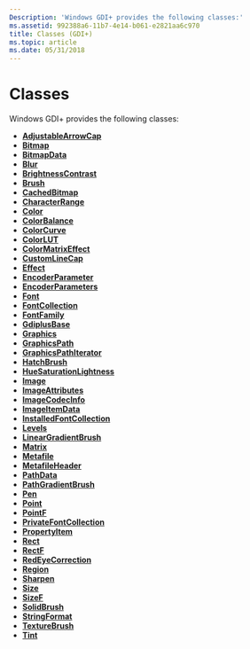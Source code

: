 ```yaml
---
Description: 'Windows GDI+ provides the following classes:'
ms.assetid: 992388a6-11b7-4e14-b061-e2821aa6c970
title: Classes (GDI+)
ms.topic: article
ms.date: 05/31/2018
---
```


# Classes

Windows GDI+ provides the following classes:

-   [**AdjustableArrowCap**](/windows/desktop/api/gdipluslinecaps/nl-gdipluslinecaps-adjustablearrowcap)
-   [**Bitmap**](/windows/desktop/api/gdiplusheaders/nl-gdiplusheaders-bitmap)
-   [**BitmapData**](https://msdn.microsoft.com/library/ms534421(v=VS.85).aspx)
-   [**Blur**](/windows/desktop/api/gdipluseffects/nl-gdipluseffects-blur)
-   [**BrightnessContrast**](/windows/desktop/api/gdipluseffects/nl-gdipluseffects-brightnesscontrast)
-   [**Brush**](/windows/desktop/api/gdiplusbrush/nl-gdiplusbrush-brush)
-   [**CachedBitmap**](/windows/desktop/api/gdiplusheaders/nl-gdiplusheaders-cachedbitmap)
-   [**CharacterRange**](/windows/desktop/api/gdiplustypes/nl-gdiplustypes-characterrange)
-   [**Color**](/windows/desktop/api/gdipluscolor/nl-gdipluscolor-color)
-   [**ColorBalance**](/windows/desktop/api/gdipluseffects/nl-gdipluseffects-colorbalance)
-   [**ColorCurve**](/windows/desktop/api/gdipluseffects/nl-gdipluseffects-colorcurve)
-   [**ColorLUT**](/windows/desktop/api/gdipluseffects/nl-gdipluseffects-colorlut)
-   [**ColorMatrixEffect**](/windows/desktop/api/gdipluseffects/nl-gdipluseffects-colormatrixeffect)
-   [**CustomLineCap**](/windows/desktop/api/gdiplusheaders/nl-gdiplusheaders-customlinecap)
-   [**Effect**](/windows/desktop/api/gdipluseffects/nl-gdipluseffects-effect)
-   [**EncoderParameter**](https://msdn.microsoft.com/library/ms534434(v=VS.85).aspx)
-   [**EncoderParameters**](https://msdn.microsoft.com/library/ms534435(v=VS.85).aspx)
-   [**Font**](/windows/desktop/api/gdiplusheaders/nl-gdiplusheaders-font)
-   [**FontCollection**](/windows/desktop/api/gdiplusheaders/nl-gdiplusheaders-fontcollection)
-   [**FontFamily**](/windows/desktop/api/gdiplusheaders/nl-gdiplusheaders-fontfamily)
-   [**GdiplusBase**](/windows/desktop/api/gdiplusbase/nl-gdiplusbase-gdiplusbase)
-   [**Graphics**](/windows/desktop/api/gdiplusgraphics/nl-gdiplusgraphics-graphics)
-   [**GraphicsPath**](/windows/desktop/api/gdipluspath/nl-gdipluspath-graphicspath)
-   [**GraphicsPathIterator**](/windows/desktop/api/gdipluspath/nl-gdipluspath-graphicspathiterator)
-   [**HatchBrush**](/windows/desktop/api/gdiplusbrush/nl-gdiplusbrush-hatchbrush)
-   [**HueSaturationLightness**](/windows/desktop/api/gdipluseffects/nl-gdipluseffects-huesaturationlightness)
-   [**Image**](/windows/desktop/api/gdiplusheaders/nl-gdiplusheaders-image)
-   [**ImageAttributes**](/windows/desktop/api/gdiplusimageattributes/nl-gdiplusimageattributes-imageattributes)
-   [**ImageCodecInfo**](https://msdn.microsoft.com/library/ms534466(v=VS.85).aspx)
-   [**ImageItemData**](https://msdn.microsoft.com/library/ms534468(v=VS.85).aspx)
-   [**InstalledFontCollection**](/windows/desktop/api/gdiplusheaders/nl-gdiplusheaders-installedfontcollection)
-   [**Levels**](/windows/desktop/api/gdipluseffects/nl-gdipluseffects-levels)
-   [**LinearGradientBrush**](/windows/desktop/api/gdiplusbrush/nl-gdiplusbrush-lineargradientbrush)
-   [**Matrix**](/windows/desktop/api/gdiplusmatrix/nl-gdiplusmatrix-matrix)
-   [**Metafile**](/windows/desktop/api/gdiplusheaders/nl-gdiplusheaders-metafile)
-   [**MetafileHeader**](/windows/desktop/api/gdiplusmetaheader/nl-gdiplusmetaheader-metafileheader)
-   [**PathData**](/windows/desktop/api/gdiplustypes/nl-gdiplustypes-pathdata)
-   [**PathGradientBrush**](/windows/desktop/api/gdipluspath/nl-gdipluspath-pathgradientbrush)
-   [**Pen**](/windows/desktop/api/gdipluspen/nl-gdipluspen-pen)
-   [**Point**](/windows/desktop/api/gdiplustypes/nl-gdiplustypes-point)
-   [**PointF**](/windows/desktop/api/gdiplustypes/nl-gdiplustypes-pointf)
-   [**PrivateFontCollection**](/windows/desktop/api/gdiplusheaders/nl-gdiplusheaders-privatefontcollection)
-   [**PropertyItem**](https://msdn.microsoft.com/library/ms534493(v=VS.85).aspx)
-   [**Rect**](/windows/desktop/api/gdiplustypes/nl-gdiplustypes-rect)
-   [**RectF**](/windows/desktop/api/gdiplustypes/nl-gdiplustypes-rectf)
-   [**RedEyeCorrection**](/windows/desktop/api/gdipluseffects/nl-gdipluseffects-redeyecorrection)
-   [**Region**](/windows/desktop/api/gdiplusheaders/nl-gdiplusheaders-region)
-   [**Sharpen**](/windows/desktop/api/gdipluseffects/nl-gdipluseffects-sharpen)
-   [**Size**](/windows/desktop/api/gdiplustypes/nl-gdiplustypes-size)
-   [**SizeF**](/windows/desktop/api/gdiplustypes/nl-gdiplustypes-sizef)
-   [**SolidBrush**](/windows/desktop/api/gdiplusbrush/nl-gdiplusbrush-solidbrush)
-   [**StringFormat**](/windows/desktop/api/gdiplusstringformat/nl-gdiplusstringformat-stringformat)
-   [**TextureBrush**](/windows/desktop/api/gdiplusbrush/nl-gdiplusbrush-texturebrush)
-   [**Tint**](/windows/desktop/api/gdipluseffects/nl-gdipluseffects-tint)

 

 



